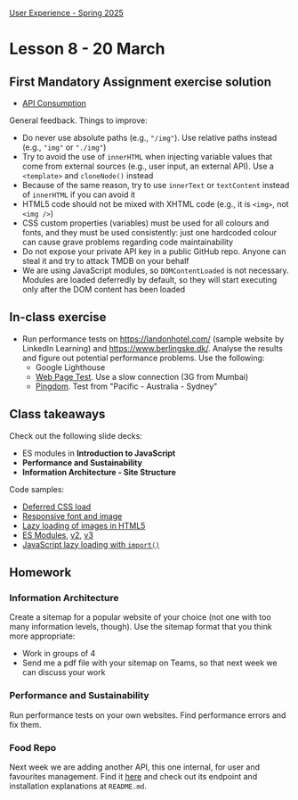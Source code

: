 [User Experience - Spring 2025](https://github.com/arturomorarioja-kea/WD_UX_F25/blob/main/README.md)

# Lesson 8 - 20 March

## First Mandatory Assignment exercise solution
- [API Consumption](https://github.com/arturomorarioja/js_tmdb)

General feedback. Things to improve:
- Do never use absolute paths (e.g., `"/img"`). Use relative paths instead (e.g., `"img"` or `"./img"`)
- Try to avoid the use of `innerHTML` when injecting variable values that come from external sources (e.g., user input, an external API). Use a `<template>` and `cloneNode()` instead
- Because of the same reason, try to use `innerText` or `textContent` instead of `innerHTML` if you can avoid it
- HTML5 code should not be mixed with XHTML code (e.g., it is `<img>`, not `<img />`)
- CSS custom properties (variables) must be used for all colours and fonts, and they must be used consistently: just one hardcoded colour can cause grave problems regarding code maintainability
- Do not expose your private API key in a public GitHub repo. Anyone can steal it and try to attack TMDB on your behalf
- We are using JavaScript modules, so `DOMContentLoaded` is not necessary. Modules are loaded deferredly by default, so they will start executing only after the DOM content has been loaded

## In-class exercise
- Run performance tests on https://landonhotel.com/ (sample website by LinkedIn Learning) and https://www.berlingske.dk/. Analyse the results and figure out potential performance problems. Use the following:
  - Google Lighthouse
  - [Web Page Test](https://www.webpagetest.org/). Use a slow connection (3G from Mumbai)
  - [Pingdom](https://tools.pingdom.com/). Test from "Pacific - Australia - Sydney"

## Class takeaways
Check out the following slide decks:
- ES modules in **Introduction to JavaScript**
- **Performance and Sustainability**
- **Information Architecture - Site Structure**

Code samples:
- [Deferred CSS load](https://github.com/arturomorarioja/css3_deferred)
- [Responsive font and image](https://codepen.io/arturomorarioja/pen/MWzpJjG)
- [Lazy loading of images in HTML5](https://github.com/arturomorarioja/html5_lazy_loading)
- [ES Modules](https://github.com/arturomorarioja/js_modules), [v2](https://github.com/arturomorarioja/js_modules_v2), [v3](https://github.com/arturomorarioja/js_modules_v3)
- [JavaScript lazy loading with `import()`](https://github.com/arturomorarioja/js_import)

## Homework

### Information Architecture
Create a sitemap for a popular website of your choice (not one with too many information levels, though). Use the sitemap format that you think more appropriate:
- Work in groups of 4
- Send me a pdf file with your sitemap on Teams, so that next week we can discuss your work

### Performance and Sustainability
Run performance tests on your own websites. Find performance errors and fix them.

### Food Repo
Next week we are adding another API, this one internal, for user and favourites management. Find it [here](https://github.com/arturomorarioja/food_repo_users_api_v2) and check out its endpoint and installation explanations at `README.md`.
